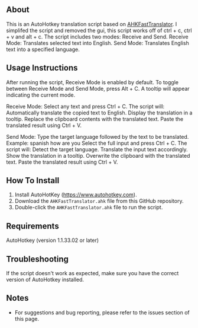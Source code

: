 ## About
This is an AutoHotkey translation script based on [AHKFastTranslator](https://github.com/balawi28/AHKFastTranslator).
I simplifed the script and removed the gui, this script works off of ctrl + c, ctrl + v and alt + c.
The script includes two modes: Receive and Send.
Receive Mode: Translates selected text into English.
Send Mode: Translates English text into a specified language.

## Usage Instructions
After running the script, Receive Mode is enabled by default. To toggle between Receive Mode and Send Mode, press Alt + C. A tooltip will appear indicating the current mode.

Receive Mode: Select any text and press Ctrl + C.
The script will:
Automatically translate the copied text to English.
Display the translation in a tooltip.
Replace the clipboard contents with the translated text.
Paste the translated result using Ctrl + V.

Send Mode: Type the target language followed by the text to be translated.
Example: spanish how are you
Select the full input and press Ctrl + C.
The script will:
Detect the target language.
Translate the input text accordingly.
Show the translation in a tooltip.
Overwrite the clipboard with the translated text.
Paste the translated result using Ctrl + V.

## How To Install
1. Install AutoHotKey (https://www.autohotkey.com).
1. Download the `AHKFastTranslator.ahk` file from this GitHub repository.
3. Double-click the `AHKFastTranslator.ahk` file to run the script.

## Requirements
AutoHotkey (version 1.1.33.02 or later)

## Troubleshooting
If the script doesn't work as expected, make sure you have the correct version of AutoHotkey installed.

## Notes
- For suggestions and bug reporting, please refer to the issues section of this page.
